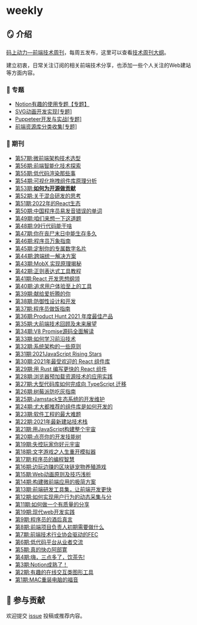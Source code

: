 # weekly

## 🪞 介绍

[码上动力—前端技术周刊](https://codeffe.vercel.app/)，每周五发布，这里可以查看[技术周刊大纲](https://codeffe.vercel.app/about)。

建立初衷，日常关注订阅的相关前端技术分享，也添加一些个人关注的Web建站等方面内容。

### 🚀 专题

- [Notion有趣的使用专题【专题】](https://codeffe.vercel.app/2021-features-1)
- [SVG动画开发实现[专题]](https://codeffe.vercel.app/2021-features-2)
- [Puppeteer开发与实战[专题]](https://codeffe.vercel.app/2021-features-3)
- [前端资源库分类收集[专题]](https://codeffe.vercel.app/2021-features-4)


### 📰 期刊

- [第57期:微前端架构技术选型](https://www.notion.so/zhiking/57-c1d9301c584b46d292fbddd5ebe5c634)
- [第56期:前端智能化技术探索](https://www.notion.so/56-0acee1acde3a4d999ab0499a80ee508b)
- [第55期:低代码渲染那些事](https://www.notion.so/55-240639ad73ab4c5a930cc986b89498ce)
- [第54期:可视化拖拽组件库原理分析](https://www.notion.so/54-8abf582be1f94c50bf102411481aacd1)
- [第53期:****如何为开源做贡献****](https://www.notion.so/53-9063776f310d42958dc7c0df11620527)
- [第52期:关于混合研发的思考](https://www.notion.so/52-27f3b07e4e9349889b1e0c1e4f611d57)
- [第51期:2022年的React生态](https://www.notion.so/51-2022-React-f042747903b44e188aefe685be9c04d8)
- [第50期:中国程序员易发音错误的单词](https://www.notion.so/50-0e9466a09f9941bcab8d83736ae90a62)
- [第49期:咱们来想一下这道题](https://www.notion.so/49-5e2697b9cb0246b09c73492193719001)
- [第48期:99行代码能干啥](https://codeffe.vercel.app/2022-weekly-19)
- [第47期:你在丧尸末日中能生存多久](https://codeffe.vercel.app/2022-weekly-18)
- [第46期:程序员万象指南](https://codeffe.vercel.app/2022-weekly-17)
- [第45期:定制你的专属数字名片](https://codeffe.vercel.app/2022-weekly-16)
- [第44期:跨端统一解决方案](https://codeffe.vercel.app/2022-weekly-15)
- [第43期:MobX 实现原理揭秘](https://codeffe.vercel.app/2022-weekly-14)
- [第42期:正则表达式工具教程](https://codeffe.vercel.app/2022-weekly-13)
- [第41期:React 开发思想纲领](https://codeffe.vercel.app/2022-weekly-12)
- [第40期:追求用户体验至上的工具](https://codeffe.vercel.app/2022-weekly-11)
- [第39期:献给爱折腾的你](https://codeffe.vercel.app/2022-weekly-10)
- [第38期:防御性设计和开发](https://codeffe.vercel.app/2022-weekly-9)
- [第37期:程序员做饭指南](https://codeffe.vercel.app/2022-weekly-8)
- [第36期:Product Hunt 2021 年度最佳产品](https://codeffe.vercel.app/2022-weekly-7)
- [第35期:大前端技术回顾及未来展望](https://codeffe.vercel.app/2022-weekly-6)
- [第34期:V8 Promise源码全面解读](https://codeffe.vercel.app/2022-weekly-4)
- [第33期:如何学习前沿技术](https://codeffe.vercel.app/2022-weekly-3)
- [第32期:系统架构的一些原则](https://codeffe.vercel.app/2022-weekly-2)
- [第31期:2021JavaScript Rising Stars](https://codeffe.vercel.app/2022-weekly-1)
- [第30期:2021年最受欢迎的 React 组件库](https://codeffe.vercel.app/2021-weekly-53)
- [第29期:用 Rust 编写更快的 React 组件](https://codeffe.vercel.app/2021-weekly-49)
- [第28期:浏览器预加载资源技术的应用实践](https://codeffe.vercel.app/2021-weekly-48)
- [第27期:大型代码库如何完成向 TypeScript 迁移](https://codeffe.vercel.app/2021-weekly-47)
- [第26期:树莓派防吃灰指南](https://codeffe.vercel.app/2021-weekly-46)
- [第25期:Jamstack生态系统的开发维护](https://codeffe.vercel.app/2021-weekly-45)
- [第24期:尤大都推荐的组件库是如何开发的](https://codeffe.vercel.app/2021-weekly-44)
- [第23期:软件工程的最大难题](https://codeffe.vercel.app/2021-weekly-42)
- [第22期:2021年最新建站技术栈](https://codeffe.vercel.app/2021-weekly-40)
- [第21期:用JavaScript构建整个宇宙](https://codeffe.vercel.app/2021-weekly-39)
- [第20期:点亮你的开发技能树](https://codeffe.vercel.app/2021-weekly-38)
- [第19期:失控玩家你好元宇宙](https://codeffe.vercel.app/2021-weekly-37)
- [第18期:文字游戏之人生重开模拟器](https://codeffe.vercel.app/2021-weekly-36)
- [第17期:程序员的编程智慧](https://codeffe.vercel.app/2021-weekly-35)
- [第16期:边玩边赚的区块链宠物养殖游戏](https://codeffe.vercel.app/2021-weekly-34)
- [第15期:Web动画原则及技巧浅析](https://codeffe.vercel.app/2021-weekly-33)
- [第14期:构建微前端应用的极简方案](https://codeffe.vercel.app/2021-weekly-32)
- [第13期:前端研发工具集，让前端开发更快](https://codeffe.vercel.app/2021-weekly-31)
- [第12期:如何实现用户行为的动态采集与分](https://codeffe.vercel.app/2021-weekly-30)
- [第11期:如何做一个有质量的分享](https://codeffe.vercel.app/2021-weekly-29)
- [第19期:现代web开发实践](https://codeffe.vercel.app/2021-weekly-28)
- [第9期:程序员的酒后真言](https://codeffe.vercel.app/2021-weekly-27)
- [第8期:前端项目负责人初期需要做什么](https://codeffe.vercel.app/2021-weekly-26)
- [第7期:前端技术行业协会驱动的FEC](https://codeffe.vercel.app/2021-weekly-25)
- [第6期:低代码平台从业者交流](https://codeffe.vercel.app/2021-weekly-24)
- [第5期:真的快の阿部寛](https://codeffe.vercel.app/2021-weekly-23)
- [第4期:嗨，三点多了，饮茶先!](https://codeffe.vercel.app/2021-weekly-22)
- [第3期:Notion成熟了！](https://codeffe.vercel.app/2021-weekly-21)
- [第2期:有趣的在线交互类图形工具](https://codeffe.vercel.app/2021-weekly-20)
- [第1期:MAC重装电脑的福音](https://codeffe.vercel.app/2021-weekly-18)


## 💐 参与贡献

欢迎提交 [issue](https://github.com/zyj1022/weekly/issues) 投稿或推荐内容。


